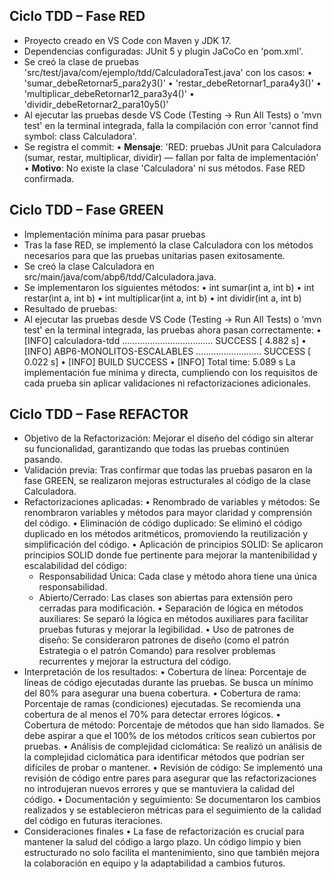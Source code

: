 ## Ciclo TDD – Fase RED

- Proyecto creado en VS Code con Maven y JDK 17.
- Dependencias configuradas: JUnit 5 y plugin JaCoCo en 'pom.xml'.
- Se creó la clase de pruebas 'src/test/java/com/ejemplo/tdd/CalculadoraTest.java' con los casos:
  • 'sumar_debeRetornar5_para2y3()'
  • 'restar_debeRetornar1_para4y3()'
  • 'multiplicar_debeRetornar12_para3y4()'
  • 'dividir_debeRetornar2_para10y5()'
- Al ejecutar las pruebas desde VS Code (Testing → Run All Tests) o 'mvn test' en la terminal integrada, falla la compilación con error 'cannot find symbol: class Calculadora'.
- Se registra el commit:
  • **Mensaje**: 'RED: pruebas JUnit para Calculadora (sumar, restar, multiplicar, dividir) — fallan por falta de implementación'
  • **Motivo**: No existe la clase 'Calculadora' ni sus métodos. Fase RED confirmada.

## Ciclo TDD – Fase GREEN
- Implementación mínima para pasar pruebas
- Tras la fase RED, se implementó la clase Calculadora con los métodos necesarios para que las pruebas unitarias pasen exitosamente.
- Se creó la clase Calculadora en src/main/java/com/abp6/tdd/Calculadora.java.
- Se implementaron los siguientes métodos:
  •	int sumar(int a, int b)
  •	int restar(int a, int b)
  •	int multiplicar(int a, int b)
  •	int dividir(int a, int b)
- Resultado de pruebas:
- Al ejecutar las pruebas desde VS Code (Testing → Run All Tests) o 'mvn test' en la terminal integrada, las pruebas ahora pasan correctamente:
  •	[INFO] calculadora-tdd .................................... SUCCESS [  4.882 s]
  •	[INFO] ABP6-MONOLITOS-ESCALABLES .......................... SUCCESS [  0.022 s]
  •	[INFO] BUILD SUCCESS
  •	[INFO] Total time:  5.089 s
La implementación fue mínima y directa, cumpliendo con los requisitos de cada prueba sin aplicar validaciones ni refactorizaciones adicionales.

## Ciclo TDD – Fase REFACTOR
- Objetivo de la Refactorización: Mejorar el diseño del código sin alterar su funcionalidad, garantizando que todas las pruebas continúen pasando.
- Validación previa: Tras confirmar que todas las pruebas pasaron en la fase GREEN, se realizaron mejoras estructurales al código de la clase Calculadora.
- Refactorizaciones aplicadas:
  •	Renombrado de variables y métodos: Se renombraron variables y métodos para mayor claridad y comprensión del código.
  •	Eliminación de código duplicado: Se eliminó el código duplicado en los métodos aritméticos, promoviendo la reutilización y simplificación del código.
  •	Aplicación de principios SOLID: Se aplicaron principios SOLID donde fue pertinente para mejorar la mantenibilidad y escalabilidad del código:
    - Responsabilidad Única: Cada clase y método ahora tiene una única responsabilidad.
    - Abierto/Cerrado: Las clases son abiertas para extensión pero cerradas para modificación.
  •	Separación de lógica en métodos auxiliares: Se separó la lógica en métodos auxiliares para facilitar pruebas futuras y mejorar la legibilidad.
  •	Uso de patrones de diseño: Se consideraron patrones de diseño (como el patrón Estrategia o el patrón Comando) para resolver problemas recurrentes y mejorar la estructura del código.
- Interpretación de los resultados:
  •	Cobertura de línea: Porcentaje de líneas de código ejecutadas durante las pruebas. Se busca un mínimo del 80% para asegurar una buena cobertura.
  •	Cobertura de rama: Porcentaje de ramas (condiciones) ejecutadas. Se recomienda una cobertura de al menos el 70% para detectar errores lógicos.
  •	Cobertura de método: Porcentaje de métodos que han sido llamados. Se debe aspirar a que el 100% de los métodos críticos sean cubiertos por pruebas.
  •	Análisis de complejidad ciclomática: Se realizó un análisis de la complejidad ciclomática para identificar métodos que podrían ser difíciles de probar o
    mantener.
  •	Revisión de código: Se implementó una revisión de código entre pares para asegurar que las refactorizaciones no introdujeran nuevos errores y que se mantuviera
   la calidad del código.
  •	Documentación y seguimiento: Se documentaron los cambios realizados y se establecieron métricas para el seguimiento de la calidad del código en futuras
   iteraciones.
- Consideraciones finales
  •	La fase de refactorización es crucial para mantener la salud del código a largo plazo. Un código limpio y bien estructurado no solo facilita el mantenimiento,
   sino que también mejora la colaboración en equipo y la adaptabilidad a cambios futuros.

